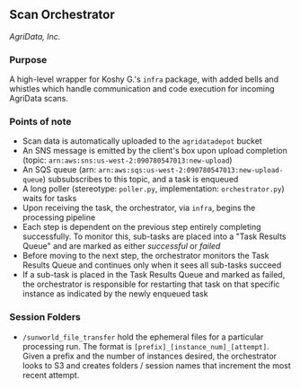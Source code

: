 ## Scan Orchestrator
_AgriData, Inc._

### Purpose
A high-level wrapper for Koshy G.'s `infra` package, with added bells and whistles which handle communication and code execution for incoming AgriData scans.

### Points of note
- Scan data is automatically uploaded to the `agridatadepot` bucket
- An SNS message is emitted by the client's box upon upload completion (topic: `arn:aws:sns:us-west-2:090780547013:new-upload`)
- An SQS queue (arn: `arn:aws:sqs:us-west-2:090780547013:new-upload-queue`) subsubscribes to this topic, and a task is enqueued
- A long poller (stereotype: `poller.py`, implementation: `orchestrator.py`) waits for tasks
- Upon receiving the task, the orchestrator, via `infra`, begins the processing pipeline
- Each step is dependent on the previous step entirely completing successfully. To monitor this, sub-tasks are placed into a "Task Results Queue" and are marked as either _successful_ or _failed_
- Before moving to the next step, the orchestrator monitors the Task Results Queue and continues only when it sees all sub-tasks succeed
- If a sub-task is placed in the Task Results Queue and marked as failed, the orchestrator is responsible for restarting that task on that specific instance as indicated by the newly enqueued task

### Session Folders
- `/sunworld_file_transfer` hold the ephemeral files for a particular processing run. The format is `[prefix]_[instance_num]_[attempt]`. Given a prefix and the number of instances desired, the orchestrator looks to S3 and creates folders / session names that increment the most recent attempt.
